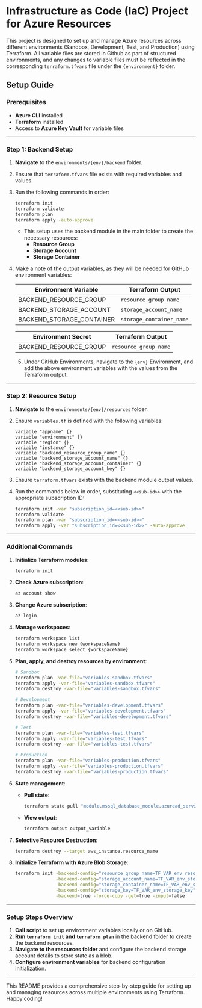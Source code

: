 # Infrastructure as Code (IaC) Project for Azure Resources

This project is designed to set up and manage Azure resources across different environments (Sandbox, Development, Test, and Production) using Terraform. 
All variable files are stored in Github as part of structured environments, and any changes to variable files must be reflected in the corresponding `terraform.tfvars` file under the `{environment}` folder.

## Setup Guide

### Prerequisites
- **Azure CLI** installed
- **Terraform** installed
- Access to **Azure Key Vault** for variable files

---

### Step 1: Backend Setup

1. **Navigate** to the `environments/{env}/backend` folder.
2. Ensure that `terraform.tfvars` file exists with required variables and values.
3. Run the following commands in order:

   ```bash
   terraform init
   terraform validate
   terraform plan
   terraform apply -auto-approve
   ```

   - This setup uses the backend module in the main folder to create the necessary resources:
     - **Resource Group**
     - **Storage Account**
     - **Storage Container**

4. Make a note of the output variables, as they will be needed for GitHub environment variables:

   | Environment Variable        | Terraform Output        |
   |-----------------------------|-------------------------|
   | BACKEND_RESOURCE_GROUP      | `resource_group_name`   |
   | BACKEND_STORAGE_ACCOUNT     | `storage_account_name`  |
   | BACKEND_STORAGE_CONTAINER   | `storage_container_name`|

   | Environment Secret          | Terraform Output        |
   |-----------------------------|-------------------------|
   | BACKEND_RESOURCE_GROUP      | `resource_group_name`   |

   5. Under GitHub Environments, navigate to the `{env}` Environment, and add the above environment variables with the values from the Terraform output.

---

### Step 2: Resource Setup

1. **Navigate** to the `environments/{env}/resources` folder.
2. Ensure `variables.tf` is defined with the following variables:

   ```hcl
   variable "appname" {}
   variable "environment" {}
   variable "region" {}
   variable "instance" {}
   variable "backend_resource_group_name" {}
   variable "backend_storage_account_name" {} 
   variable "backend_storage_account_container" {}
   variable "backend_storage_account_key" {}
   ```

3. Ensure `terraform.tfvars` exists with the backend module output values.
4. Run the commands below in order, substituting `<<sub-id>>` with the appropriate subscription ID:

   ```bash
   terraform init -var "subscription_id=<<sub-id>>"
   terraform validate
   terraform plan -var "subscription_id=<<sub-id>>"
   terraform apply -var "subscription_id=<<sub-id>>" -auto-approve
   ```

---

### Additional Commands

1. **Initialize Terraform modules**:
   ```bash
   terraform init
   ```

2. **Check Azure subscription**:
   ```bash
   az account show
   ```

3. **Change Azure subscription**:
   ```bash
   az login
   ```

4. **Manage workspaces**:
   ```bash
   terraform workspace list
   terraform workspace new {workspaceName}
   terraform workspace select {workspaceName}
   ```

5. **Plan, apply, and destroy resources by environment**:
   ```bash
   # Sandbox
   terraform plan -var-file="variables-sandbox.tfvars"
   terraform apply -var-file="variables-sandbox.tfvars"
   terraform destroy -var-file="variables-sandbox.tfvars"

   # Development
   terraform plan -var-file="variables-development.tfvars"
   terraform apply -var-file="variables-development.tfvars"
   terraform destroy -var-file="variables-development.tfvars"

   # Test
   terraform plan -var-file="variables-test.tfvars"
   terraform apply -var-file="variables-test.tfvars"
   terraform destroy -var-file="variables-test.tfvars"

   # Production
   terraform plan -var-file="variables-production.tfvars"
   terraform apply -var-file="variables-production.tfvars"
   terraform destroy -var-file="variables-production.tfvars"
   ```

6. **State management**:
   - **Pull state**:
     ```bash
     terraform state pull "module.mssql_database_module.azuread_service_principal.xccelerate_service_principal"
     ```
   - **View output**:
     ```bash
     terraform output output_variable
     ```

7. **Selective Resource Destruction**:
   ```bash
   terraform destroy --target aws_instance.resource_name
   ```

8. **Initialize Terraform with Azure Blob Storage**:
   ```bash
   terraform init -backend-config="resource_group_name=TF_VAR_env_resource_group_name" \
                  -backend-config="storage_account_name=TF_VAR_env_storage_account_name" \
                  -backend-config="storage_container_name=TF_VAR_env_storage_container_name" \
                  -backend-config="storage_key=TF_VAR_env_storage_key" \
                  -backend=true -force-copy -get=true -input=false
   ```

---

### Setup Steps Overview

1. **Call script** to set up environment variables locally or on GitHub.
2. **Run `terraform init` and `terraform plan`** in the backend folder to create the backend resources.
3. **Navigate to the resources folder** and configure the backend storage account details to store state as a blob.
4. **Configure environment variables** for backend configuration initialization.

---

This README provides a comprehensive step-by-step guide for setting up and managing resources across multiple environments using Terraform. Happy coding!
